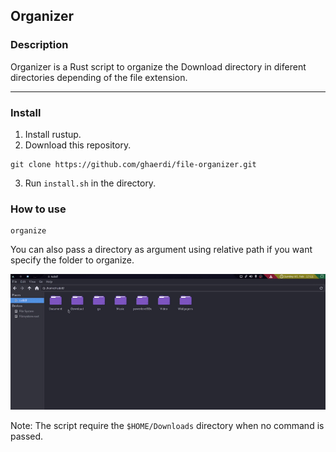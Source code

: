## Organizer

### Description

Organizer is a Rust script to organize the Download directory in diferent directories depending of the file extension.
<hr>

### Install

1. Install rustup.
2. Download this repository.
```console
git clone https://github.com/ghaerdi/file-organizer.git
```
3. Run `install.sh` in the directory.

### How to use

```console
organize
```
You can also pass a directory as argument using relative path if you want specify the folder to organize.

[![Example](./example.gif)](./example.gif)

Note: The script require the `$HOME/Downloads` directory when no command is passed.
